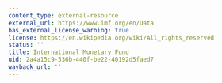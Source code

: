 ```yaml
---
content_type: external-resource
external_url: https://www.imf.org/en/Data
has_external_license_warning: true
license: https://en.wikipedia.org/wiki/All_rights_reserved
status: ''
title: International Monetary Fund
uid: 2a4a15c9-536b-440f-be22-40192d5faed7
wayback_url: ''
---
```

